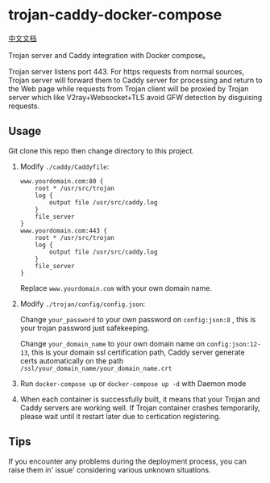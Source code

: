 # trojan-caddy-docker-compose

[中文文档](https://github.com/kchen0x/trojan-caddy-docker-compose/blob/master/README_CN.md)

Trojan server and Caddy integration with Docker compose。

Trojan server listens port 443. For https requests from normal sources, Trojan server will forward them to Caddy server for processing and return to the Web page while requests from Trojan client will be proxied by Trojan server which like V2ray+Websocket+TLS avoid GFW detection by disguising requests.

## Usage

Git clone this repo then change directory to this project.

1. Modify `./caddy/Caddyfile`:

    ```
    www.yourdomain.com:80 {
        root * /usr/src/trojan
        log {
            output file /usr/src/caddy.log
        }
        file_server
    }
    www.yourdomain.com:443 {
        root * /usr/src/trojan
        log {
            output file /usr/src/caddy.log
        }
        file_server
    }
    ```

    Replace `www.yourdomain.com` with your own domain name.

2. Modify `./trojan/config/config.json`:

    Change `your_password` to your own password on `config:json:8` , this is your trojan password just safekeeping.

    Change `your_domain_name` to your own domain name on `config:json:12-13`, this is your domain ssl certification path, Caddy server generate certs automatically on the path `/ssl/your_domain_name/your_domain_name.crt`

3. Run `docker-compose up` or `docker-compose up -d`  with Daemon mode
4. When each container is successfully built, it means that your Trojan and Caddy servers are working well. If Trojan container crashes temporarily, please wait until it restart later due to certication registering.

## Tips

If you encounter any problems during the deployment process, you can raise them in' issue' considering various unknown situations.

